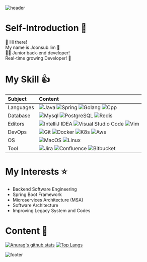 ![header](https://capsule-render.vercel.app/api?type=waving&color=gradient&height=180&text=joonsub.lim&fontSize=45&section=header)

# Self-Introduction 🐥

🙌 Hi there!  
My name is Joonsub.lim 👋  
🧑‍💻 Junior back-end developer!  
Real-time growing Developer! 👻  

# My Skill 👍

| Subject | Content |
|:---|:---|
| Languages | ![Java](https://img.shields.io/badge/java-%23ED8B00.svg?style=for-the-badge&logo=java&logoColor=white) ![Spring](https://img.shields.io/badge/spring-%236DB33F.svg?style=for-the-badge&logo=spring&logoColor=white) ![Golang](https://img.shields.io/badge/-Go-00ADD8?style=for-the-badge&logo=go&logoColor=white) ![Cpp](https://img.shields.io/badge/-C++-00599C?style=for-the-badge&logo=C%2B%2B&logoColor=white) |
| Database | ![Mysql](https://img.shields.io/badge/-MySQL-005C84?style=for-the-badge&logo=mysql&logoColor=white) ![PostgreSQL](https://img.shields.io/badge/-PostgreSQL-316192?style=for-the-badge&logo=postgresql&logoColor=white) ![Redis](https://img.shields.io/badge/redis-%23DD0031.svg?style=for-the-badge&logo=redis&logoColor=white) |
| Editors | ![IntelliJ IDEA](https://img.shields.io/badge/IntelliJIDEA-000000.svg?style=for-the-badge&logo=intellij-idea&logoColor=white) ![Visual Studio Code](https://img.shields.io/badge/-Visual%20Studio%20Code-0078d7.svg?style=for-the-badge&logo=visual-studio-code&logoColor=white) ![Vim](https://img.shields.io/badge/-VIM-2311AB00.svg?&style=for-the-badge&logo=vim&logoColor=white) |
| DevOps | ![Git](https://img.shields.io/badge/-git-%23F05033.svg?style=for-the-badge&logo=git&logoColor=white) ![Docker](https://img.shields.io/badge/-Docker-2CA5E0?style=for-the-badge&logo=docker&logoColor=white) ![K8s](https://img.shields.io/badge/-kubernetes-326ce5.svg?&style=for-the-badge&logo=kubernetes&logoColor=white) ![Aws](https://img.shields.io/badge/-AWS-232F3E?style=for-the-badge&logo=AmazonAWS&logoColor=white) |
| OS | ![MacOS](https://img.shields.io/badge/-mac%20os-000000?style=for-the-badge&logo=apple&logoColor=white) ![Linux](https://img.shields.io/badge/-Linux-FCC624?style=for-the-badge&logo=linux&logoColor=black) |
| Tool | ![Jira](https://img.shields.io/badge/jira-%230A0FFF.svg?style=for-the-badge&logo=jira&logoColor=white)	![Confluence](https://img.shields.io/badge/confluence-%23172BF4.svg?style=for-the-badge&logo=confluence&logoColor=white) ![Bitbucket](https://img.shields.io/badge/bitbucket-%230047B3.svg?style=for-the-badge&logo=bitbucket&logoColor=white) |

# My Interests ⭐

* Backend Software Engineering
* Spring Boot Framework
* Microservices Architecture (MSA)
* Software Architecture
* Improving Legacy System and Codes

# Content 📘

[![Anurag's github stats](https://github-readme-stats.vercel.app/api?username=tear94fall&show_icons=true)](https://github.com/tear94fall)
[![Top Langs](https://github-readme-stats.vercel.app/api/top-langs/?username=tear94fall&hide=css,html,hack,Makefile&layout=compact&langs_count=8)](https://github.com/tear94fall/github-readme-stats)

![footer](https://capsule-render.vercel.app/api?type=waving&color=gradient&height=180&section=footer)
<!--
**tear94fall/tear94fall** is a ✨ _special_ ✨ repository because its `README.md` (this file) appears on your GitHub profile.

Here are some ideas to get you started:

- 🔭 I’m currently working on ...
- 🌱 I’m currently learning ...
- 👯 I’m looking to collaborate on ...
- 🤔 I’m looking for help with ...
- 💬 Ask me about ...
- 📫 How to reach me: ...
- 😄 Pronouns: ...
- ⚡ Fun fact: ...
-->
